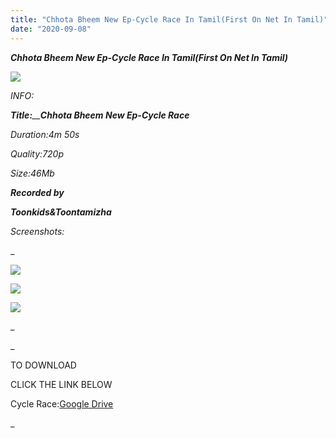 ```yaml
---
title: "Chhota Bheem New Ep-Cycle Race In Tamil(First On Net In Tamil)"
date: "2020-09-08"
---
```


 **_Chhota Bheem New Ep-Cycle Race In Tamil(First On Net In Tamil)_**

  

![](https://1.bp.blogspot.com/-3YFtzQigRrw/X1b4gdpLmqI/AAAAAAAAAXI/4Zed6Up-aucdqrejodpLdebA1fHpvg4zwCLcBGAsYHQ/w625-h351/vlcsnap-2020-09-08-08h46m05s994.png)

  

 _INFO:_

_**Title:**__**Chhota Bheem New Ep-Cycle Race**_ 

_Duration:4m 50s_

_Quality:720p_

_Size:46Mb_

_**Recorded by**_

_**Toonkids&Toontamizha**_

_Screenshots:_

_

![](https://1.bp.blogspot.com/-UCGnI0WZSqo/X1b5fC0vQ0I/AAAAAAAAAXU/InsSx5gPuAUPcq7rbjMuX_Nyxkb7YuzYACLcBGAsYHQ/w500-h281/vlcsnap-2020-09-08-08h46m24s226.png)

![](https://1.bp.blogspot.com/-J2FZBcQ6BY4/X1b5fYD4lBI/AAAAAAAAAXc/iL3hLh-ULywqx1Fm4UKfyB64EwdXlbxiwCLcBGAsYHQ/w500-h281/vlcsnap-2020-09-08-08h46m28s952.png)

![](https://1.bp.blogspot.com/-NS4ln5_BoYI/X1b5fORA2HI/AAAAAAAAAXY/JUOsFkfK-X0TPNVXbXM-F8lQ1vj-PKjUgCLcBGAsYHQ/w500-h281/vlcsnap-2020-09-08-08h46m51s293.png)

_

_

TO DOWNLOAD

CLICK THE LINK BELOW

  

Cycle Race:[Google Drive](https://drive.google.com/file/d/1jpfQvHImCwWGpGxNfVLkva0CZkrR-JLc/view?usp=sharing)

_

